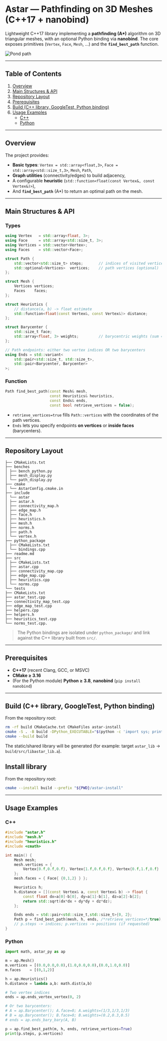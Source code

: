 # Astar — Pathfinding on 3D Meshes (C++17 + nanobind)

Lightweight C++17 library implementing a **pathfinding (A\*)** algorithm on 3D triangular meshes, with an optional Python binding via **nanobind**. The core exposes primitives (`Vertex`, `Face`, `Mesh`, …) and the **`find_best_path`** function.

![Pond path](./assets/pond_path.png)

---

## Table of Contents

1. [Overview](#overview)  
2. [Main Structures & API](#main-structures--api)  
3. [Repository Layout](#repository-layout)  
4. [Prerequisites](#prerequisites)  
5. [Build (C++ library, GoogleTest, Python binding)](#build-c-library-googletest-python-binding)   
8. [Usage Examples](#usage-examples)  
   - [C++](#c)  
   - [Python](#python)

---

## Overview

The project provides:

- **Basic types**: `Vertex = std::array<float,3>`, `Face = std::array<std::size_t,3>`, `Mesh`, `Path`,
- **Graph utilities** (connectivity/edges) to build adjacency,
- A configurable **heuristic** (`std::function<float(const Vertex&, const Vertex&)>`),
- And **`find_best_path`** (A\*) to return an optimal path on the mesh.

---

## Main Structures & API

### Types

```cpp
using Vertex   = std::array<float, 3>;
using Face     = std::array<std::size_t, 3>;
using Vertices = std::vector<Vertex>;
using Faces    = std::vector<Face>;

struct Path {
    std::vector<std::size_t> steps;       // indices of visited vertices
    std::optional<Vertices>  vertices;    // path vertices (optional)
};

struct Mesh {
    Vertices vertices;
    Faces    faces;
};

struct Heuristics {
    // distance(a, b) -> float estimate
    std::function<float(const Vertex&, const Vertex&)> distance;
};

struct Barycenter {
    std::size_t face;
    std::array<float, 3> weights;         // barycentric weights (sum = 1)
};

// Path endpoints: either two vertex indices OR two barycenters
using Ends = std::variant<
    std::pair<std::size_t, std::size_t>,
    std::pair<Barycenter, Barycenter>
>;
```

### Function

```cpp
Path find_best_path(const Mesh& mesh,
                    const Heuristics& heuristics,
                    const Ends& ends,
                    const bool retrieve_vertices = false);
```

- `retrieve_vertices=true` fills `Path::vertices` with the coordinates of the path vertices.
- `Ends` lets you specify endpoints **on vertices** or **inside faces** (barycenters).

---

## Repository Layout

```
├── CMakeLists.txt 
├── benches 
│ ├── bench_python.py 
│ ├── mesh_display.py 
│ └── path_display.py 
├── cmake 
│ └── AstarConfig.cmake.in 
├── include 
│ └── astar 
│ ├── astar.h 
│ ├── connectivity_map.h 
│ ├── edge_map.h 
│ ├── face.h 
│ ├── heuristics.h 
│ ├── mesh.h 
│ ├── norms.h 
│ ├── path.h 
│ └── vertex.h 
├── python_package 
│ ├── CMakeLists.txt 
│ └── bindings.cpp 
├── readme.md 
├── src 
│ ├── CMakeLists.txt 
│ ├── astar.cpp 
│ ├── connectivity_map.cpp 
│ ├── edge_map.cpp 
│ ├── heuristics.cpp 
│ └── norms.cpp 
└── tests 
├── CMakeLists.txt 
├── astar_test.cpp 
├── connectivity_map_test.cpp 
├── edge_map_test.cpp 
├── helpers.cpp 
├── helpers.h 
├── heuristics_test.cpp 
└── norms_test.cpp.
```

> The Python bindings are isolated under `python_package/` and link against the C++ library built from `src/`.

---

## Prerequisites

- **C++17** (recent Clang, GCC, or MSVC)  
- **CMake ≥ 3.16**  
- (For the Python module) **Python ≥ 3.8**, **nanobind** (`pip install nanobind`)

---

## Build (C++ library, GoogleTest, Python binding)

From the repository root:

```bash
rm -rf build CMakeCache.txt CMakeFiles astar-install
cmake -S . -B build -DPython_EXECUTABLE="$(python -c 'import sys; print(sys.executable)')" -Dnanobind_DIR="$(python -m nanobind --cmake_dir)"
cmake --build build
```

The static/shared library will be generated (for example: target `astar_lib` → `build/src/libastar_lib.a`).

## Install library
From the repository root:

```bash
cmake --install build --prefix "${PWD}/astar-install"
```

---

## Usage Examples

### C++

```cpp
#include "astar.h"
#include "mesh.h"
#include "heuristics.h"
#include <cmath>

int main() {
    Mesh mesh;
    mesh.vertices = {
        Vertex{0.f,0.f,0.f}, Vertex{1.f,0.f,0.f}, Vertex{0.f,1.f,0.f}
    };
    mesh.faces = { Face{ {0,1,2} } };

    Heuristics h;
    h.distance = [](const Vertex& a, const Vertex& b) -> float {
        const float dx=a[0]-b[0], dy=a[1]-b[1], dz=a[2]-b[2];
        return std::sqrt(dx*dx + dy*dy + dz*dz);
    };

    Ends ends = std::pair<std::size_t,std::size_t>{0, 2};
    Path p = find_best_path(mesh, h, ends, /*retrieve_vertices=*/true);
    // p.steps -> indices; p.vertices -> positions (if requested)
}
```

### Python

```python
import math, astar_py as ap

m = ap.Mesh()
m.vertices = [(0.0,0.0,0.0),(1.0,0.0,0.0),(0.0,1.0,0.0)]
m.faces    = [(0,1,2)]

h = ap.Heuristics()
h.distance = lambda a,b: math.dist(a,b)

# Two vertex indices
ends = ap.ends_vertex_vertex(0, 2)

# Or two barycenters:
# A = ap.Barycenter(); A.face=0; A.weights=(1/3,1/3,1/3)
# B = ap.Barycenter(); B.face=0; B.weights=(0.2,0.3,0.5)
# ends = ap.ends_bary_bary(A, B)

p = ap.find_best_path(m, h, ends, retrieve_vertices=True)
print(p.steps, p.vertices)
```